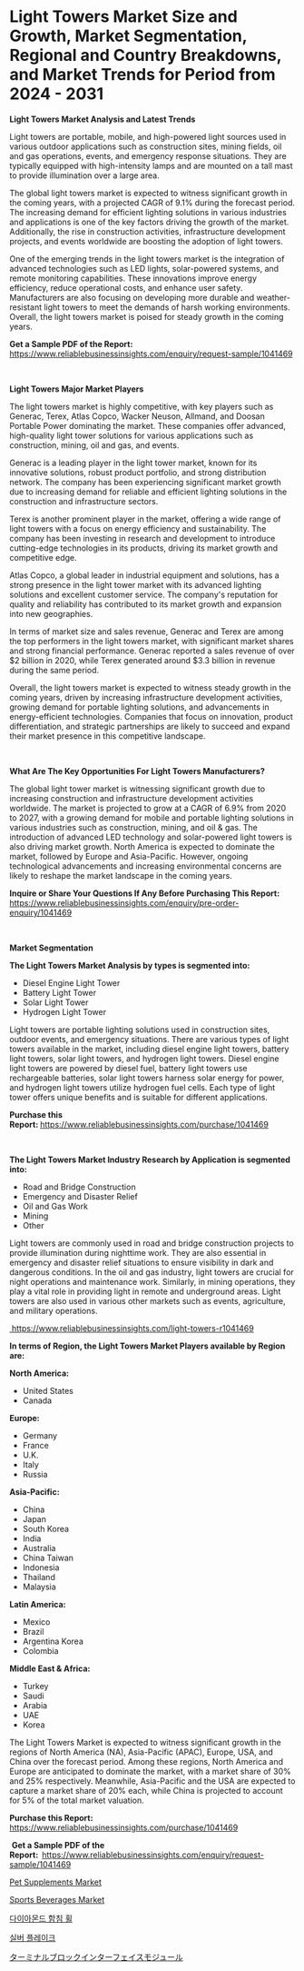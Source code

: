 <p><h1>Light Towers Market Size and Growth, Market Segmentation, Regional and Country Breakdowns, and Market Trends for Period from 2024 -  2031</h1></p><p><strong>Light Towers Market Analysis and Latest Trends</strong></p>
<p><p>Light towers are portable, mobile, and high-powered light sources used in various outdoor applications such as construction sites, mining fields, oil and gas operations, events, and emergency response situations. They are typically equipped with high-intensity lamps and are mounted on a tall mast to provide illumination over a large area.</p><p>The global light towers market is expected to witness significant growth in the coming years, with a projected CAGR of 9.1% during the forecast period. The increasing demand for efficient lighting solutions in various industries and applications is one of the key factors driving the growth of the market. Additionally, the rise in construction activities, infrastructure development projects, and events worldwide are boosting the adoption of light towers.</p><p>One of the emerging trends in the light towers market is the integration of advanced technologies such as LED lights, solar-powered systems, and remote monitoring capabilities. These innovations improve energy efficiency, reduce operational costs, and enhance user safety. Manufacturers are also focusing on developing more durable and weather-resistant light towers to meet the demands of harsh working environments. Overall, the light towers market is poised for steady growth in the coming years.</p></p>
<p><strong>Get a Sample PDF of the Report:&nbsp;</strong> <a href="https://www.reliablebusinessinsights.com/enquiry/request-sample/1041469">https://www.reliablebusinessinsights.com/enquiry/request-sample/1041469</a></p>
<p>&nbsp;</p>
<p><strong>Light Towers Major Market Players</strong></p>
<p><p>The light towers market is highly competitive, with key players such as Generac, Terex, Atlas Copco, Wacker Neuson, Allmand, and Doosan Portable Power dominating the market. These companies offer advanced, high-quality light tower solutions for various applications such as construction, mining, oil and gas, and events.</p><p>Generac is a leading player in the light tower market, known for its innovative solutions, robust product portfolio, and strong distribution network. The company has been experiencing significant market growth due to increasing demand for reliable and efficient lighting solutions in the construction and infrastructure sectors.</p><p>Terex is another prominent player in the market, offering a wide range of light towers with a focus on energy efficiency and sustainability. The company has been investing in research and development to introduce cutting-edge technologies in its products, driving its market growth and competitive edge.</p><p>Atlas Copco, a global leader in industrial equipment and solutions, has a strong presence in the light tower market with its advanced lighting solutions and excellent customer service. The company's reputation for quality and reliability has contributed to its market growth and expansion into new geographies.</p><p>In terms of market size and sales revenue, Generac and Terex are among the top performers in the light towers market, with significant market shares and strong financial performance. Generac reported a sales revenue of over $2 billion in 2020, while Terex generated around $3.3 billion in revenue during the same period.</p><p>Overall, the light towers market is expected to witness steady growth in the coming years, driven by increasing infrastructure development activities, growing demand for portable lighting solutions, and advancements in energy-efficient technologies. Companies that focus on innovation, product differentiation, and strategic partnerships are likely to succeed and expand their market presence in this competitive landscape.</p></p>
<p>&nbsp;</p>
<p><strong>What Are The Key Opportunities For Light Towers Manufacturers?</strong></p>
<p><p>The global light tower market is witnessing significant growth due to increasing construction and infrastructure development activities worldwide. The market is projected to grow at a CAGR of 6.9% from 2020 to 2027, with a growing demand for mobile and portable lighting solutions in various industries such as construction, mining, and oil & gas. The introduction of advanced LED technology and solar-powered light towers is also driving market growth. North America is expected to dominate the market, followed by Europe and Asia-Pacific. However, ongoing technological advancements and increasing environmental concerns are likely to reshape the market landscape in the coming years.</p></p>
<p><strong>Inquire or Share Your Questions If Any Before Purchasing This Report:</strong> <a href="https://www.reliablebusinessinsights.com/enquiry/pre-order-enquiry/1041469">https://www.reliablebusinessinsights.com/enquiry/pre-order-enquiry/1041469</a></p>
<p>&nbsp;</p>
<p><strong>Market Segmentation</strong></p>
<p><strong>The Light Towers Market Analysis by types is segmented into:</strong></p>
<p><ul><li>Diesel Engine Light Tower</li><li>Battery Light Tower</li><li>Solar Light Tower</li><li>Hydrogen Light Tower</li></ul></p>
<p><p>Light towers are portable lighting solutions used in construction sites, outdoor events, and emergency situations. There are various types of light towers available in the market, including diesel engine light towers, battery light towers, solar light towers, and hydrogen light towers. Diesel engine light towers are powered by diesel fuel, battery light towers use rechargeable batteries, solar light towers harness solar energy for power, and hydrogen light towers utilize hydrogen fuel cells. Each type of light tower offers unique benefits and is suitable for different applications.</p></p>
<p><strong>Purchase this Report:&nbsp;</strong><a href="https://www.reliablebusinessinsights.com/purchase/1041469">https://www.reliablebusinessinsights.com/purchase/1041469</a></p>
<p>&nbsp;</p>
<p><strong>The Light Towers Market Industry Research by Application is segmented into:</strong></p>
<p><ul><li>Road and Bridge Construction</li><li>Emergency and Disaster Relief</li><li>Oil and Gas Work</li><li>Mining</li><li>Other</li></ul></p>
<p><p>Light towers are commonly used in road and bridge construction projects to provide illumination during nighttime work. They are also essential in emergency and disaster relief situations to ensure visibility in dark and dangerous conditions. In the oil and gas industry, light towers are crucial for night operations and maintenance work. Similarly, in mining operations, they play a vital role in providing light in remote and underground areas. Light towers are also used in various other markets such as events, agriculture, and military operations.</p></p>
<p><a href="https://www.reliablebusinessinsights.com/light-towers-r1041469">&nbsp;https://www.reliablebusinessinsights.com/light-towers-r1041469</a></p>
<p><strong>In terms of Region, the Light Towers Market Players available by Region are:</strong></p>
<p>
    <p> <strong> North America: </strong>
        <ul>
            <li>United States</li>
            <li>Canada</li>
        </ul>
        </p> 
    <p> <strong> Europe: </strong>
        <ul>
            <li>Germany</li>
            <li>France</li>
            <li>U.K.</li>
            <li>Italy</li>
            <li>Russia</li>
        </ul>
        </p> 
    <p> <strong> Asia-Pacific: </strong>
        <ul>
            <li>China</li>
            <li>Japan</li>
            <li>South Korea</li>
            <li>India</li>
            <li>Australia</li>
            <li>China Taiwan</li>
            <li>Indonesia</li>
            <li>Thailand</li>
            <li>Malaysia</li>
        </ul>
        </p> 
    <p> <strong> Latin America: </strong>
        <ul>
            <li>Mexico</li>
            <li>Brazil</li>
            <li>Argentina Korea</li>
            <li>Colombia</li>
        </ul>
        </p> 
    <p> <strong> Middle East & Africa: </strong>
        <ul>
            <li>Turkey</li>
            <li>Saudi</li>
            <li>Arabia</li>
            <li>UAE</li>
            <li>Korea</li>
        </ul>
    </p>
    </p>
<p><p>The Light Towers Market is expected to witness significant growth in the regions of North America (NA), Asia-Pacific (APAC), Europe, USA, and China over the forecast period. Among these regions, North America and Europe are anticipated to dominate the market, with a market share of 30% and 25% respectively. Meanwhile, Asia-Pacific and the USA are expected to capture a market share of 20% each, while China is projected to account for 5% of the total market valuation.</p></p>
<p><strong>Purchase this Report: </strong><a href="https://www.reliablebusinessinsights.com/purchase/1041469">https://www.reliablebusinessinsights.com/purchase/1041469</a></p>
<p>&nbsp;<strong>Get a Sample PDF of the Report:&nbsp;&nbsp;</strong><a href="https://www.reliablebusinessinsights.com/enquiry/request-sample/1041469">https://www.reliablebusinessinsights.com/enquiry/request-sample/1041469</a></p>
<p><strong></strong></p>
<p><p><a href="https://github.com/waylose1223/Market-Research-Report-List-1/blob/main/pet-supplements-market.md">Pet Supplements Market</a></p><p><a href="https://github.com/sardarp081/Market-Research-Report-List-1/blob/main/sports-beverages-market.md">Sports Beverages Market</a></p><p><a href="https://medium.com/@lilkesetwelcome/%EA%B8%80%EB%A1%9C%EB%B2%8C-%EB%8B%A4%EC%9D%B4%EC%95%84%EB%AA%AC%EB%93%9C-%EC%9E%84%ED%94%84%EB%A6%AC%EA%B7%B8%EB%84%A4%EC%9D%B4%ED%8B%B0%EB%93%9C-%ED%9C%A0-%EC%8B%9C%EC%9E%A5%EC%9D%80-2024%EB%85%84%EB%B6%80%ED%84%B0-2031%EB%85%84%EA%B9%8C%EC%A7%80-%EC%9D%98-cagr%EB%A1%9C-%EC%84%B1%EC%9E%A5%ED%95%A0-%EA%B2%83%EC%9C%BC%EB%A1%9C-%EC%98%88%EC%83%81%EB%90%A9%EB%8B%88%EB%8B%A4-930a7ebe6748">다이아몬드 함침 휠</a></p><p><a href="https://medium.com/@koleledner/%EC%9D%80%EC%83%89%EA%B9%94-%EA%B0%80%EB%A3%A8-%EC%82%B0%EC%97%85-%EB%B6%84%EC%84%9D-%EB%B3%B4%EA%B3%A0%EC%84%9C-%EC%8B%9C%EC%9E%A5-%EA%B7%9C%EB%AA%A8-%EC%A0%90%EC%9C%A0%EC%9C%A8-%EC%9D%91%EC%9A%A9-%EB%B6%84%EC%95%BC%EB%B3%84-%ED%8A%B8%EB%A0%8C%EB%93%9C-%EC%A7%80%EC%97%AD-%EA%B2%BD%EC%9F%81%EC%A0%84%EB%9E%B5-2024-2031-8ec09fac1849">실버 플레이크</a></p><p><a href="https://medium.com/@alexsania91/%E7%AB%AF%E5%AD%90%E3%83%96%E3%83%AD%E3%83%83%E3%82%AF%E3%82%A4%E3%83%B3%E3%82%BF%E3%83%BC%E3%83%95%E3%82%A7%E3%82%A4%E3%82%B9%E3%83%A2%E3%82%B8%E3%83%A5%E3%83%BC%E3%83%AB%E5%B8%82%E5%A0%B4%E8%A6%8F%E6%A8%A1%E3%81%A8%E3%82%B7%E3%82%A7%E3%82%A2%E5%88%86%E6%9E%90-%E6%88%90%E9%95%B7%E3%83%88%E3%83%AC%E3%83%B3%E3%83%89%E3%81%A8%E4%BA%88%E6%B8%AC-2024%E5%B9%B4-2031%E5%B9%B4-f1ed89f49363">ターミナルブロックインターフェイスモジュール</a></p></p>